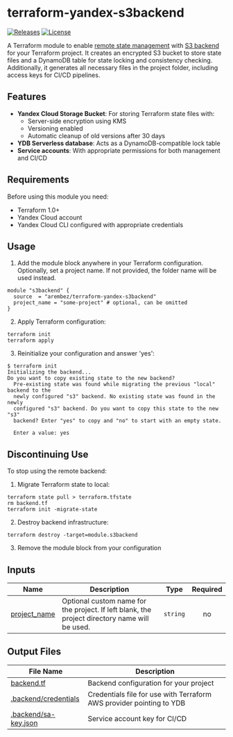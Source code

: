 # terraform-yandex-s3backend

[![Releases](https://img.shields.io/github/v/release/arembez/terraform-yandex-s3backend)](https://github.com/arembez/terraform-yandex-s3backend/releases)
[![License](https://img.shields.io/badge/License-MIT-blue.svg)](LICENSE)

A Terraform module to enable [remote state management](https://developer.hashicorp.com/terraform/language/state/remote) with [S3 backend](https://developer.hashicorp.com/terraform/language/backend/s3) for your Terraform project. 
It creates an encrypted S3 bucket to store state files and a DynamoDB table for state locking and consistency checking.
Additionally, it generates all necessary files in the project folder, including access keys for CI/CD pipelines.

## Features

- **Yandex Cloud Storage Bucket**: For storing Terraform state files with:
  - Server-side encryption using KMS
  - Versioning enabled
  - Automatic cleanup of old versions after 30 days
- **YDB Serverless database**: Acts as a DynamoDB-compatible lock table
- **Service accounts**: With appropriate permissions for both management and CI/CD

## Requirements

Before using this module you need:
- Terraform 1.0+
- Yandex Cloud account
- Yandex Cloud CLI configured with appropriate credentials

## Usage

1. Add the module block anywhere in your Terraform configuration.
   Optionally, set a project name. If not provided, the folder name will be used instead.  

```hcl
module "s3backend" {
  source  = "arembez/terraform-yandex-s3backend"
  project_name = "some-project" # optional, can be omitted
}
```

2. Apply Terraform configuration:
```
terraform init
terraform apply
```

3. Reinitialize your configuration and answer 'yes':
```
$ terraform init
Initializing the backend...
Do you want to copy existing state to the new backend?
  Pre-existing state was found while migrating the previous "local" backend to the
  newly configured "s3" backend. No existing state was found in the newly
  configured "s3" backend. Do you want to copy this state to the new "s3"
  backend? Enter "yes" to copy and "no" to start with an empty state.

  Enter a value: yes
```

## Discontinuing Use

To stop using the remote backend:
1. Migrate Terraform state to local:
```
terraform state pull > terraform.tfstate
rm backend.tf
terraform init -migrate-state
```

2. Destroy backend infrastructure:
```
terraform destroy -target=module.s3backend
```

3. Remove the module block from your configuration

## Inputs

| Name | Description | Type | Required |
|------|-------------|------|:--------:|
| [project_name](#project_name) | Optional custom name for the project. If left blank, the project directory name will be used. | `string` | no |

## Output Files

| File Name | Description |
|------|-------------|
| [backend.tf](#backend.tf) | Backend configuration for your project |
| [.backend/credentials](#.backend/credentials) | Credentials file for use with Terraform AWS provider pointing to YDB |
| [.backend/sa-key.json](#.backend/sa-key.json) | Service account key for CI/CD |
